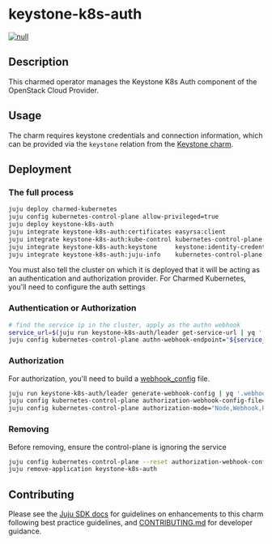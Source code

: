 # keystone-k8s-auth
[![null](https://charmhub.io/keystone-k8s-auth/badge.svg)](https://charmhub.io/keystone-k8s-auth)

## Description

This charmed operator manages the Keystone K8s Auth component of the OpenStack
Cloud Provider.

## Usage

The charm requires keystone credentials and connection information, which
can be provided via the `keystone` relation from the [Keystone charm](https://charmhub.io/keystone).

## Deployment

### The full process

```bash
juju deploy charmed-kubernetes
juju config kubernetes-control-plane allow-privileged=true
juju deploy keystone-k8s-auth
juju integrate keystone-k8s-auth:certificates easyrsa:client
juju integrate keystone-k8s-auth:kube-control kubernetes-control-plane:kube-control
juju integrate keystone-k8s-auth:keystone     keystone:identity-credentials
juju integrate keystone-k8s-auth:juju-info    kubernetes-control-plane:juju-info
```

You must also tell the cluster on which it is deployed that it will be
acting as an authentication and authorization provider. 
For Charmed Kubernetes, you'll need to configure the auth settings

### Authentication or Authorization
```bash
# find the service ip in the cluster, apply as the authn webhook
service_url=$(juju run keystone-k8s-auth/leader get-service-url | yq '.service-url')
juju config kubernetes-control-plane authn-webhook-endpoint="${service_url}",
```

### Authorization

For authorization, you'll need to build a [webhook_config](https://github.com/kubernetes/cloud-provider-openstack/blob/master/examples/webhook/keystone-apiserver-webhook.yaml) file.

```bash
juju run keystone-k8s-auth/leader generate-webhook-config | yq '.webhook-config' > webhook
juju config kubernetes-control-plane authorization-webhook-config-file=$(cat webhook)
juju config kubernetes-control-plane authorization-mode="Node,Webhook,RBAC"
```

### Removing

Before removing, ensure the control-plane is ignoring the service

```bash
juju config kubernetes-control-plane --reset authorization-webhook-config-file --reset authorization-mode --reset authn-webhook-endpoint
juju remove-application keystone-k8s-auth
```

## Contributing

Please see the [Juju SDK docs](https://juju.is/docs/sdk) for guidelines
on enhancements to this charm following best practice guidelines, and
[CONTRIBUTING.md](https://github.com/canonical/keystone-k8s-auth-operator/blob/main/CONTRIBUTING.md)
for developer guidance.
